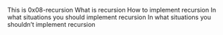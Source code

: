 This is 0x08-recursion
What is recursion
How to implement recursion
In what situations you should implement recursion
In what situations you shouldn’t implement recursion
